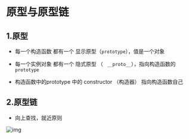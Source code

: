 # 原型与原型链

## 1.原型

- 每一个构造函数 都有一个   显示原型（`prototype`），值是一个对象

- 每一个实例对象 都有一个   隐式原型  （ ` __proto__`），指向构造函数的` prototype`

- 构造函数中的prototype 中的  constructor （构造器） 指向构造函数自己

  

## 2.原型链

- 向上查找，就近原则

 ![img](D:\Study\笔记\javascript\img\原型链.png)